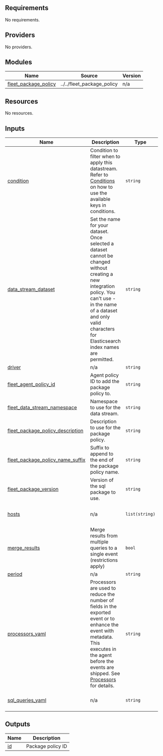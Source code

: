 <!-- BEGIN_TF_DOCS -->
## Requirements

No requirements.

## Providers

No providers.

## Modules

| Name | Source | Version |
|------|--------|---------|
| <a name="module_fleet_package_policy"></a> [fleet\_package\_policy](#module\_fleet\_package\_policy) | ../../fleet_package_policy | n/a |

## Resources

No resources.

## Inputs

| Name | Description | Type | Default | Required |
|------|-------------|------|---------|:--------:|
| <a name="input_condition"></a> [condition](#input\_condition) | Condition to filter when to apply this datastream. Refer to [Conditions](https://www.elastic.co/guide/en/fleet/current/dynamic-input-configuration.html#conditions) on how to use the available keys in conditions. | `string` | `null` | no |
| <a name="input_data_stream_dataset"></a> [data\_stream\_dataset](#input\_data\_stream\_dataset) | Set the name for your dataset. Once selected a dataset cannot be changed without creating a new integration policy. You can't use - in the name of a dataset and only valid characters for Elasticsearch index names are permitted. | `string` | `"sql"` | no |
| <a name="input_driver"></a> [driver](#input\_driver) | n/a | `string` | `"mysql"` | no |
| <a name="input_fleet_agent_policy_id"></a> [fleet\_agent\_policy\_id](#input\_fleet\_agent\_policy\_id) | Agent policy ID to add the package policy to. | `string` | n/a | yes |
| <a name="input_fleet_data_stream_namespace"></a> [fleet\_data\_stream\_namespace](#input\_fleet\_data\_stream\_namespace) | Namespace to use for the data stream. | `string` | `"default"` | no |
| <a name="input_fleet_package_policy_description"></a> [fleet\_package\_policy\_description](#input\_fleet\_package\_policy\_description) | Description to use for the package policy. | `string` | `""` | no |
| <a name="input_fleet_package_policy_name_suffix"></a> [fleet\_package\_policy\_name\_suffix](#input\_fleet\_package\_policy\_name\_suffix) | Suffix to append to the end of the package policy name. | `string` | `""` | no |
| <a name="input_fleet_package_version"></a> [fleet\_package\_version](#input\_fleet\_package\_version) | Version of the sql package to use. | `string` | `"0.4.0"` | no |
| <a name="input_hosts"></a> [hosts](#input\_hosts) | n/a | `list(string)` | <pre>[<br>  "root:test@tcp(127.0.0.1:3306)/"<br>]</pre> | no |
| <a name="input_merge_results"></a> [merge\_results](#input\_merge\_results) | Merge results from multiple queries to a single event (restrictions apply) | `bool` | `false` | no |
| <a name="input_period"></a> [period](#input\_period) | n/a | `string` | `"10s"` | no |
| <a name="input_processors_yaml"></a> [processors\_yaml](#input\_processors\_yaml) | Processors are used to reduce the number of fields in the exported event or to enhance the event with metadata. This executes in the agent before the events are shipped. See [Processors](https://www.elastic.co/guide/en/fleet/current/elastic-agent-processor-configuration.html) for details. | `string` | `null` | no |
| <a name="input_sql_queries_yaml"></a> [sql\_queries\_yaml](#input\_sql\_queries\_yaml) | n/a | `string` | `"- query: SHOW GLOBAL STATUS LIKE 'Innodb_system%'\n  response_format: variables\n        \n"` | no |

## Outputs

| Name | Description |
|------|-------------|
| <a name="output_id"></a> [id](#output\_id) | Package policy ID |
<!-- END_TF_DOCS -->